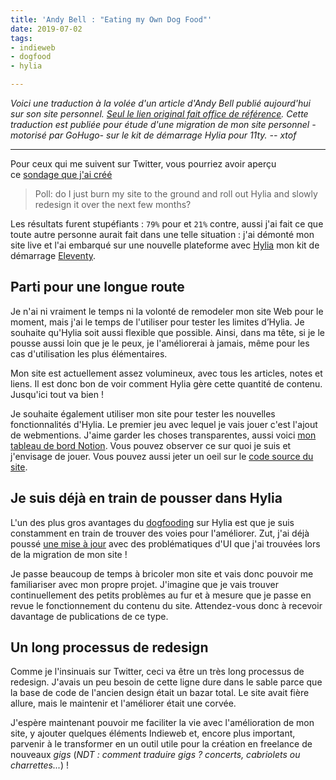 ```yaml
---
title: 'Andy Bell : "Eating my Own Dog Food"'
date: 2019-07-02
tags:
- indieweb
- dogfood
- hylia

---
```

_Voici une traduction à la volée d'un article d'Andy Bell publié aujourd'hui sur son site personnel. [Seul le lien original fait office de référence](https://andy-bell.design/wrote/eating-my-own-dog-food/ "Andy Bell : Eating my own dogwood "). Cette traduction est publiée pour étude d'une migration de mon site personnel -motorisé par GoHugo- sur le kit de démarrage Hylia pour 11ty. -- xtof_

- - -

Pour ceux qui me suivent sur Twitter, vous pourriez avoir aperçu ce [sondage que j'ai créé](https://mobile.twitter.com/andybelldesign/status/1145412384896495617)

> Poll: do I just burn my site to the ground and roll out Hylia and slowly redesign it over the next few months?

Les résultats furent stupéfiants : `79%` pour et `21%` contre, aussi j'ai fait ce que toute autre personne aurait fait dans une telle situation : j'ai démonté mon site live et l'ai embarqué sur une nouvelle plateforme avec [Hylia](https://hylia.website/) mon kit de démarrage [Eleventy](https://11ty.io/ "https\://11ty.io/").

## Parti pour une longue route

Je n'ai ni vraiment le temps ni la volonté de remodeler mon site Web pour le moment, mais j'ai le temps de l'utiliser pour tester les limites d’Hylia. Je souhaite qu'Hylia soit aussi flexible que possible. Ainsi, dans ma tête, si je le pousse aussi loin que je le peux, je l'améliorerai à jamais, même pour les cas d'utilisation les plus élémentaires.

Mon site est actuellement assez volumineux, avec tous les articles, notes et liens. Il est donc bon de voir comment Hylia gère cette quantité de contenu. Jusqu'ici tout va bien !

Je souhaite également utiliser mon site pour tester les nouvelles fonctionnalités d'Hylia. Le premier jeu avec lequel je vais jouer c'est l'ajout de webmentions. J'aime garder les choses transparentes, aussi voici [mon tableau de bord Notion](https://www.notion.so/8e70bfa1150b4f188126ccfb1818de3a?v=bd571ada8b16432e93af4d00ba084090). Vous pouvez observer ce sur quoi je suis et j'envisage de jouer. Vous pouvez aussi jeter un oeil sur le [code source du site](https://github.com/andybelldesign/personal-site-hylia).

## Je suis déjà en train de pousser dans Hylia

L'un des plus gros avantages du [dogfooding](https://fr.wikipedia.org/wiki/Dogfooding "https\://fr.wikipedia.org/wiki/Dogfooding") sur Hylia est que je suis constamment en train de trouver des voies pour l'améliorer. Zut, j'ai déjà poussé [une mise à jour](https://github.com/andybelldesign/hylia/releases/tag/0.4.2) avec des problématiques d'UI que j'ai trouvées lors de la migration de mon site ! 

Je passe beaucoup de temps à bricoler mon site et vais donc pouvoir me familiariser avec mon propre projet. J'imagine que je vais trouver continuellement des petits problèmes au fur et à mesure que je passe en revue le fonctionnement du contenu du site. Attendez-vous donc à recevoir davantage de publications de ce type.

## Un long processus de redesign

Comme je l'insinuais sur Twitter, ceci va être un très long processus de redesign.  J'avais un peu besoin de cette ligne dure dans le sable parce que la base de code de l'ancien design était un bazar total. Le site avait fière allure, mais le maintenir et l'améliorer était une corvée.

J'espère maintenant pouvoir me faciliter la vie avec l'amélioration de mon site, y ajouter quelques éléments Indieweb et, encore plus important, parvenir à le transformer en un outil utile pour la création en freelance de nouveaux _gigs_ (_NDT : comment traduire gigs ? concerts, cabriolets ou charrettes..._) !